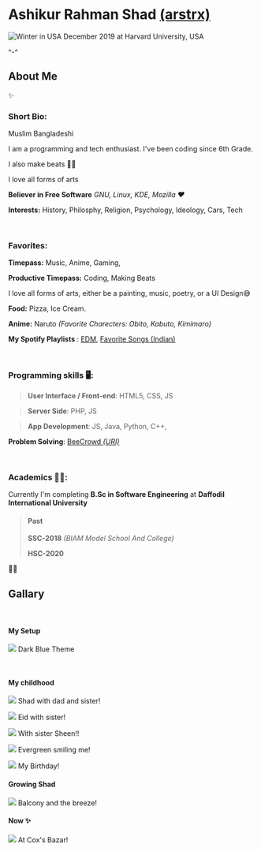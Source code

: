 # Ashikur Rahman Shad [(arstrx)](https://arstrx.com)

![Winter in USA](img/semi-adult/harvard-usa-winter.jpg)
December 2019 at Harvard University, USA

^-^

## About Me

✨️

### Short Bio:

Muslim Bangladeshi

I am a programming and tech enthusiast. I've been coding since 6th Grade. 

I also make beats 🎹️🎶️

I love all forms of arts

**Believer in Free Software**  *GNU, Linux, KDE,  Mozilla ❤*

**Interests:** History, Philosphy, Religion, Psychology,  Ideology, Cars, Tech

&nbsp;

### Favorites:

**Timepass:** Music, Anime, Gaming,

**Productive Timepass:** Coding, Making Beats

I love all forms of arts, either be a painting, music, poetry, or a UI Design😅

**Food:** Pizza, Ice Cream.

**Anime:** Naruto *(Favorite Charecters: Obito, Kabuto, Kimimaro)*

**My Spotify Playlists** : [EDM](https://open.spotify.com/playlist/6ZwDWx4c9MLQvyNegzddv7?si=a0fb32cbb4374b7e),
[Favorite Songs (Indian)](https://open.spotify.com/playlist/3r6Tn6Yl7soX4dRYX3Qz7a?si=3d2b8fb4316245eb)

&nbsp; 
### Programming skills 🖥️:

>**User Interface / Front-end**:  HTML5, CSS, JS

>**Server Side**: PHP, JS

>**App Development**: JS, Java, Python, C++, 

**Problem Solving**: [BeeCrowd *(URI)*](https://www.beecrowd.com.br/judge/en/profile/598716)

&nbsp; 
### Academics 👨‍🎓️:

Currently I'm completing **B.Sc in Software Engineering** at **Daffodil International University**


>#### Past
>
>**SSC-2018** *(BIAM Model School And College)*
>
>**HSC-2020**

👨‍🎓️

## Gallary

&nbsp;

#### My Setup

![](img/pc/blue-dark-pc.jpg)
Dark Blue Theme

&nbsp;

#### My childhood

![](img/childhood/shad-dad-sister.jpg)
Shad with dad and sister!

![](img/childhood/shad-sheen-eid.jpg)
Eid with sister!

![](img/childhood/shad-smile-sheen.jpg)
With sister Sheen!!

![](img/childhood/shad-smile.jpg)
Evergreen smiling me!

![](img/childhood/shad-birthday.jpg)
My Birthday!

#### Growing Shad

![](img/kid/shad-balcony.jpg)
Balcony and the breeze!

#### Now ✨

![](img/semi-adult/cox-bazar-long-hair.jpg)
At Cox's Bazar!
